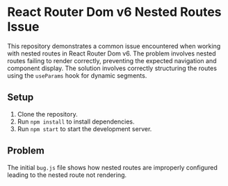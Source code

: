 # React Router Dom v6 Nested Routes Issue

This repository demonstrates a common issue encountered when working with nested routes in React Router Dom v6. The problem involves nested routes failing to render correctly, preventing the expected navigation and component display.  The solution involves correctly structuring the routes using the `useParams` hook for dynamic segments.

## Setup

1. Clone the repository.
2. Run `npm install` to install dependencies.
3. Run `npm start` to start the development server.

## Problem

The initial `bug.js` file shows how nested routes are improperly configured leading to the nested route not rendering.